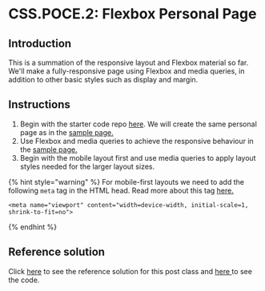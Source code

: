 # CSS.POCE.2: Flexbox Personal Page

## Introduction

This is a summation of the responsive layout and Flexbox material so far. We'll make a fully-responsive page using Flexbox and media queries, in addition to other basic styles such as display and margin.

## Instructions

1. Begin with the starter code repo [here](https://github.com/rocketacademy/base-css-bootcamp). We will create the same personal page as in the [sample page.](https://codepen.io/freeCodeCamp/full/zNBOYG)
2. Use Flexbox and media queries to achieve the responsive behaviour in the [sample page.](https://codepen.io/freeCodeCamp/full/zNBOYG)
3. Begin with the mobile layout first and use media queries to apply layout styles needed for the larger layout sizes.

{% hint style="warning" %}
For mobile-first layouts we need to add the following `meta` tag in the HTML head. Read more about this tag [here.](https://developer.mozilla.org/en-US/docs/Web/HTML/Viewport\_meta\_tag)

```markup
<meta name="viewport" content="width=device-width, initial-scale=1, shrink-to-fit=no">
```
{% endhint %}

## Reference solution

Click [here](https://rocketacademy.github.io/base-css-bootcamp/index.html) to see the reference solution for this post class and [here ](https://github.com/rocketacademy/base-css-bootcamp/tree/solution-personal-page)to see the code.
